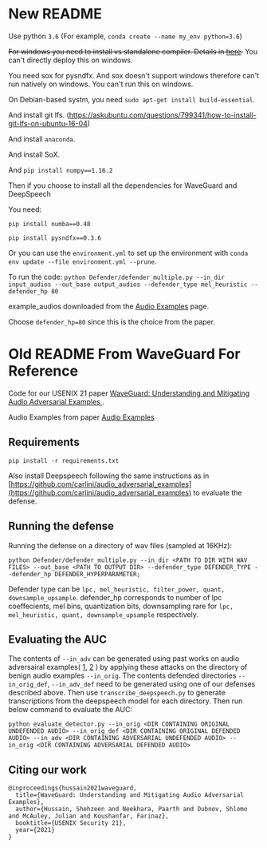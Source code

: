 # New README

Use python `3.6` (For example, `conda create --name my_env python=3.6`)

~~For windows you need to install vs standalone compiler. Details in [here](https://pypi.org/project/lws/).~~
You can't directly deploy this on windows.

You need sox for pysndfx. And sox doesn't support windows therefore can't run natively on windows. You can't run this on windows.

On Debian-based systm, you need `sudo apt-get install build-essential`. 

And install git lfs. (https://askubuntu.com/questions/799341/how-to-install-git-lfs-on-ubuntu-16-04)

And install `anaconda`.

And install SoX.

And `pip install numpy==1.16.2`

Then if you choose to install all the dependencies for WaveGuard and DeepSpeech

You need:

`pip install numba==0.48`

`pip install pysndfx==0.3.6`

Or you can use the `environment.yml` to set up the environment with `conda env update --file environment.yml --prune`.


To run the code:
`python Defender/defender_multiple.py --in_dir input_audios --out_base output_audios --defender_type mel_heuristic --defender_hp 80`

example_audios downloaded from the [Audio Examples](https://waveguard.herokuapp.com/) page.

Choose `defender_hp=80` since this is the choice from the paper.


# Old README From WaveGuard For Reference

Code for our USENIX 21 paper [WaveGuard: Understanding and Mitigating Audio Adversarial Examples
](https://www.usenix.org/system/files/sec21fall-hussain.pdf).

Audio Examples from paper [Audio Examples](https://waveguard.herokuapp.com/)

## Requirements

``pip install -r requirements.txt``

Also install Deepspeech following the same instructions as in [https://github.com/carlini/audio_adversarial_examples](https://github.com/carlini/audio_adversarial_examples) to evaluate the defense. 

## Running the defense

Running the defense on a directory of wav files (sampled at 16KHz): 

```
python Defender/defender_multiple.py --in_dir <PATH TO DIR WITH WAV FILES> --out_base <PATH TO OUTPUT DIR> --defender_type DEFENDER_TYPE --defender_hp DEFENDER_HYPERPARAMETER;
```

Defender type can be ``lpc, mel_heuristic, filter_power, quant, downsample_upsample``. defender_hp corresponds to number of lpc coeffecients, mel bins, quantization bits, downsampling rare for ``lpc, mel_heuristic, quant, downsample_upsample`` respectively.


## Evaluating the AUC

The contents of ``--in_adv`` can be generated using past works on audio adversairal examples( [1](https://github.com/carlini/audio_adversarial_examples), [2](https://github.com/cleverhans-lab/cleverhans/tree/ae4264f4d80abe3ad45628d88faa011ee13f0841/examples/adversarial_asr) ) by applying these attacks on the directory of benign audio examples ``--in_orig``. The contents defended directories ``--in_orig_def``, ``--in_adv_def`` need to be generated using one of our defenses described above. Then use ``transcribe_deepspeech.py`` to generate transcriptions from the deepspeech model for each directory. Then run below command to evaluate the AUC:

```python evaluate_detector.py --in_orig <DIR CONTAINING ORIGINAL UNDEFENDED AUDIO> --in_orig_def <DIR CONTAINING ORIGINAL DEFENDED AUDIO> --in_adv <DIR CONTAINING ADVERSARIAL UNDEFENDED AUDIO> --in_orig <DIR CONTAINING ADVERSARIAL DEFENDED AUDIO>```



## Citing our work

```
@inproceedings{hussain2021waveguard,
  title={WaveGuard: Understanding and Mitigating Audio Adversarial Examples},
  author={Hussain, Shehzeen and Neekhara, Paarth and Dubnov, Shlomo and McAuley, Julian and Koushanfar, Farinaz},
  booktitle={USENIX Security 21},
  year={2021}
}
```
